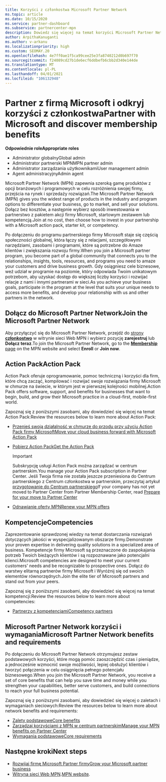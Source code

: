 ```yaml
---
title: Korzyści z członkostwa Microsoft Partner Network
ms.topic: article
ms.date: 10/15/2020
ms.service: partner-dashboard
ms.subservice: partnercenter-mpn
description: Dowiedz się więcej na temat korzyści Microsoft Partner Network (MPN), takich jak Microsoft Action Pack, kompetencje lub Opcje programu, aby przejść na rynek i sprzedawać swoje rozwiązania.
author: ArpithaKanuganti
ms.author: v-arkanu
ms.localizationpriority: high
ms.custom: SEOMAY.20
ms.openlocfilehash: 4e7ff0ae1f5ca99cee25e3fa8740212d0b697f70
ms.sourcegitcommit: f24089cd27b1de6ecf6ddbefb6cbb2d340e144de
ms.translationtype: MT
ms.contentlocale: pl-PL
ms.lasthandoff: 04/01/2021
ms.locfileid: "106132948"
---
```

# <a name="partner-with-microsoft-and-discover-membership-benefits"></a><span data-ttu-id="56db0-103">Partner z firmą Microsoft i odkryj korzyści z członkostwa</span><span class="sxs-lookup"><span data-stu-id="56db0-103">Partner with Microsoft and discover membership benefits</span></span>

<span data-ttu-id="56db0-104">**Odpowiednie role**</span><span class="sxs-lookup"><span data-stu-id="56db0-104">**Appropriate roles**</span></span>

- <span data-ttu-id="56db0-105">Administrator globalny</span><span class="sxs-lookup"><span data-stu-id="56db0-105">Global admin</span></span>
- <span data-ttu-id="56db0-106">Administrator partnerski MPN</span><span class="sxs-lookup"><span data-stu-id="56db0-106">MPN partner admin</span></span>
- <span data-ttu-id="56db0-107">Administrator zarządzania użytkownikami</span><span class="sxs-lookup"><span data-stu-id="56db0-107">User management admin</span></span>
- <span data-ttu-id="56db0-108">Agent administracyjny</span><span class="sxs-lookup"><span data-stu-id="56db0-108">Admin agent</span></span>

<span data-ttu-id="56db0-109">Microsoft Partner Network (MPN) zapewnia szeroką gamę produktów z opcji branżowych i programowych w celu rozróżnienia swojej firmy, przejścia na rynek i sprzedaży rozwiązań.</span><span class="sxs-lookup"><span data-stu-id="56db0-109">The Microsoft Partner Network (MPN) gives you the widest range of products in the industry and program options to differentiate your business, go to market, and sell your solutions.</span></span> <span data-ttu-id="56db0-110">Dołącz bez kosztów, a następnie wybierz sposób inwestowania w partnerstwo z pakietem akcji firmy Microsoft, startowym zestawem lub kompetencją.</span><span class="sxs-lookup"><span data-stu-id="56db0-110">Join at no cost, then choose how to invest in your partnership with a Microsoft action pack, starter kit, or competency.</span></span>

<span data-ttu-id="56db0-111">Po dołączeniu do programu partnerskiego firmy Microsoft staje się częścią społeczności globalnej, która łączy się z relacjami, szczegółowymi narzędziami, zasobami i programami, które są potrzebne do Amaze klientów i zwiększania rozwoju firmy.</span><span class="sxs-lookup"><span data-stu-id="56db0-111">When you join a Microsoft partner program, you become part of a global community that connects you to the relationships, insights, tools, resources, and programs you need to amaze your customers and drive business growth.</span></span> <span data-ttu-id="56db0-112">Gdy osiągniesz cele biznesowe, weź udział w programie na poziomie, który odpowiada Twoim unikatowym potrzebom, aby uzyskać dostęp do większej liczby korzyści i rozwijać relacje z nami i innymi partnerami w sieci.</span><span class="sxs-lookup"><span data-stu-id="56db0-112">As you achieve your business goals, participate in the program at the level that suits your unique needs to access more benefits, and develop your relationship with us and other partners in the network.</span></span> 

## <a name="join-the-microsoft-partner-network"></a><span data-ttu-id="56db0-113">Dołącz do Microsoft Partner Network</span><span class="sxs-lookup"><span data-stu-id="56db0-113">Join the Microsoft Partner Network</span></span>

<span data-ttu-id="56db0-114">Aby przyłączyć się do Microsoft Partner Network, przejdź do [strony **członkostwo**](https://partner.microsoft.com/membership) w witrynie sieci Web MPN i wybierz pozycję **zarejestruj** lub **Dołącz teraz**.</span><span class="sxs-lookup"><span data-stu-id="56db0-114">To join the Microsoft Partner Network, go to the [**Membership** page](https://partner.microsoft.com/membership) on the MPN website and select **Enroll** or **Join now**.</span></span>

## <a name="action-pack"></a><span data-ttu-id="56db0-115">Action Pack</span><span class="sxs-lookup"><span data-stu-id="56db0-115">Action Pack</span></span>

<span data-ttu-id="56db0-116">Action Pack oferuje oprogramowanie, pomoc techniczną i korzyści dla firm, które chcą zacząć, kompilować i rozwijać swoje rozwiązania firmy Microsoft w chmurze na świecie, w którym jest w pierwszej kolejności mobilnej.</span><span class="sxs-lookup"><span data-stu-id="56db0-116">Action Pack offers software, support, and benefits for businesses that want to begin, build, and grow their Microsoft practice in a cloud-first, mobile-first world.</span></span>

<span data-ttu-id="56db0-117">Zapoznaj się z poniższymi zasobami, aby dowiedzieć się więcej na temat Action Pack:</span><span class="sxs-lookup"><span data-stu-id="56db0-117">Review the resources below to learn more about Action Pack:</span></span>

- [<span data-ttu-id="56db0-118">Przenieś swoją działalność w chmurze do przodu przy użyciu Action Pack firmy Microsoft</span><span class="sxs-lookup"><span data-stu-id="56db0-118">Move your cloud business forward with Microsoft Action Pack</span></span>](https://partner.microsoft.com/membership/action-pack)

- [<span data-ttu-id="56db0-119">Pobierz Action Pack</span><span class="sxs-lookup"><span data-stu-id="56db0-119">Get the Action Pack</span></span>](mpn-get-action-pack.md)
  
    >[!IMPORTANT]
    ><span data-ttu-id="56db0-120">Subskrypcję usługi Action Pack można zarządzać w centrum partnerskim.</span><span class="sxs-lookup"><span data-stu-id="56db0-120">You manage your Action Pack subscription in Partner Center.</span></span> <span data-ttu-id="56db0-121">Jeśli Twoja firma nie została jeszcze przeniesiona do Centrum partnerskiego z Centrum członkostwa w partnerskim, przeczytaj artykuł [przygotowanie do Centrum partnerskiego](prepare-pmc-pc-migration.md)</span><span class="sxs-lookup"><span data-stu-id="56db0-121">If your company has not yet moved to Partner Center from Partner Membership Center, read [Prepare for your move to Partner Center](prepare-pmc-pc-migration.md)</span></span>  

- [<span data-ttu-id="56db0-122">Odnawianie oferty MPN</span><span class="sxs-lookup"><span data-stu-id="56db0-122">Renew your MPN offers</span></span>](renew-mpn-offers.md)

## <a name="competencies"></a><span data-ttu-id="56db0-123">Kompetencje</span><span class="sxs-lookup"><span data-stu-id="56db0-123">Competencies</span></span>

<span data-ttu-id="56db0-124">Zaprezentowanie sprawdzonej wiedzy na temat dostarczania rozwiązań dotyczących jakości w wyspecjalizowanym obszarze firmy.</span><span class="sxs-lookup"><span data-stu-id="56db0-124">Demonstrate your proven expertise in delivering quality solutions in a specialized area of business.</span></span> <span data-ttu-id="56db0-125">Kompetencje firmy Microsoft są przeznaczone do zaspokajania potrzeb Twoich bieżących klientów i są rozpoznawane jako potencjalni klienci.</span><span class="sxs-lookup"><span data-stu-id="56db0-125">Microsoft competencies are designed to meet your current customers' needs and be recognizable to prospective ones.</span></span> <span data-ttu-id="56db0-126">Dołącz do warstwy elitarną partnerów firmy Microsoft i Wyróżnij się od swoich elementów równorzędnych.</span><span class="sxs-lookup"><span data-stu-id="56db0-126">Join the elite tier of Microsoft partners and stand out from your peers.</span></span>

<span data-ttu-id="56db0-127">Zapoznaj się z poniższymi zasobami, aby dowiedzieć się więcej na temat kompetencji:</span><span class="sxs-lookup"><span data-stu-id="56db0-127">Review the resources below to learn more about competencies:</span></span>

- [<span data-ttu-id="56db0-128">Partnerzy z kompetencjami</span><span class="sxs-lookup"><span data-stu-id="56db0-128">Competency partners</span></span>](https://partner.microsoft.com/membership/competencies)

## <a name="microsoft-partner-network-benefits-and-requirements"></a><span data-ttu-id="56db0-129">Microsoft Partner Network korzyści i wymagania</span><span class="sxs-lookup"><span data-stu-id="56db0-129">Microsoft Partner Network benefits and requirements</span></span>

<span data-ttu-id="56db0-130">Po dołączeniu do Microsoft Partner Network otrzymujesz zestaw podstawowych korzyści, które mogą pomóc zaoszczędzić czas i pieniądze, a jednocześnie wzmocnić swoje możliwości, lepiej obsłużyć klientów i tworzyć połączenia w celu osiągnięcia pełnego potencjału biznesowego.</span><span class="sxs-lookup"><span data-stu-id="56db0-130">When you join the Microsoft Partner Network, you receive a set of core benefits that can help you save time and money while you strengthen your capabilities, better serve customers, and build connections to reach your full business potential.</span></span> 

<span data-ttu-id="56db0-131">Zapoznaj się z poniższymi zasobami, aby dowiedzieć się więcej o zaletach i wymaganiach sieciowych:</span><span class="sxs-lookup"><span data-stu-id="56db0-131">Review the resources below to learn more about network benefits and requirements:</span></span>

- [<span data-ttu-id="56db0-132">Zalety podstawowe</span><span class="sxs-lookup"><span data-stu-id="56db0-132">Core benefits</span></span>](https://partner.microsoft.com/membership/core-benefits#simple-tab-content-1)
- [<span data-ttu-id="56db0-133">Zarządzaj korzyściami z MPN w centrum partnerskim</span><span class="sxs-lookup"><span data-stu-id="56db0-133">Manage your MPN benefits on Partner Center</span></span>](manage-your-partner-network-benefits.md)
- [<span data-ttu-id="56db0-134">Wymagania podstawowe</span><span class="sxs-lookup"><span data-stu-id="56db0-134">Core requirements</span></span>](https://partner.microsoft.com/membership/core-benefits#simple-tab-content-2)

## <a name="next-steps"></a><span data-ttu-id="56db0-135">Następne kroki</span><span class="sxs-lookup"><span data-stu-id="56db0-135">Next steps</span></span>

- [<span data-ttu-id="56db0-136">Rozwijaj firmę Microsoft Partner firmy</span><span class="sxs-lookup"><span data-stu-id="56db0-136">Grow your Microsoft partner business</span></span>](grow-your-business.md)
- <span data-ttu-id="56db0-137">[Witryna sieci Web MPN](https://partner.microsoft.com/commercial).</span><span class="sxs-lookup"><span data-stu-id="56db0-137">[MPN website](https://partner.microsoft.com/commercial).</span></span>

